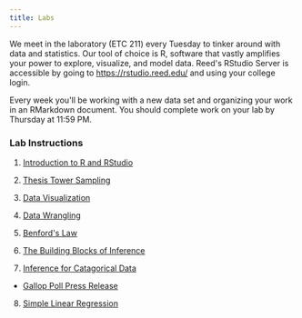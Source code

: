 ```yaml
---
title: Labs
---
```


We meet in the laboratory (ETC 211) every Tuesday to tinker around with data and statistics. Our tool of choice is R, software that vastly amplifies your power to explore, visualize, and model data. Reed's RStudio Server is accessible by going to https://rstudio.reed.edu/ and using your college login.

Every week you'll be working with a new data set and organizing your work in an RMarkdown document. You should complete work on your lab by Thursday at 11:59 PM.

### Lab Instructions

1. [Introduction to R and RStudio](/labs/Intro_R.html)

2. [Thesis Tower Sampling](/handouts/handout-sampling-theses.pdf)

3. [Data Visualization](/labs/DataVisualization_html.html)

4. [Data Wrangling](/labs/data_wrangling.html)

5. [Benford's Law](/labs/05-Benfords_Law.html)

6. [The Building Blocks of Inference](/labs/inference.html)

7. [Inference for Catagorical Data](/labs/07-Inference-for-categorical-data.html)
  + [Gallop Poll Press Release](/labs/Gallop_International_2012.pdf)
  
8. [Simple Linear Regression](/labs/simple_regression.html)




